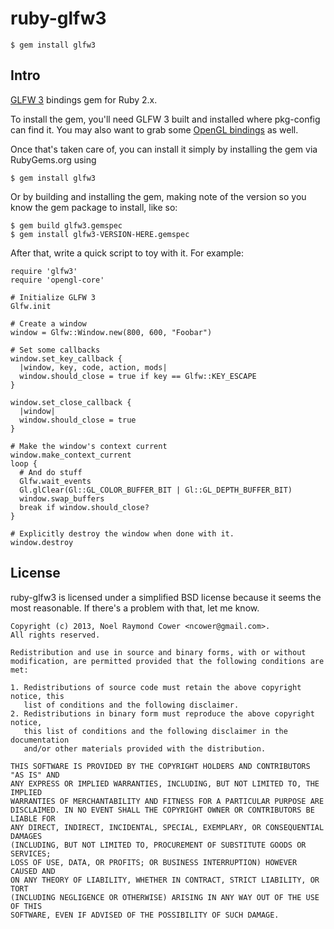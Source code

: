 ruby-glfw3
==========

    $ gem install glfw3

Intro
-----

[GLFW 3] bindings gem for Ruby 2.x.

To install the gem, you'll need GLFW 3 built and installed where pkg-config can
find it. You may also want to grab some [OpenGL bindings] as well.

[OpenGL bindings]: https://github.com/nilium/ruby-opengl
[GLFW 3]: https://github.com/glfw/glfw

Once that's taken care of, you can install it simply by installing the gem via RubyGems.org using

    $ gem install glfw3

Or by building and installing the gem, making note of the version so you know
the gem package to install, like so:

    $ gem build glfw3.gemspec
    $ gem install glfw3-VERSION-HERE.gemspec

After that, write a quick script to toy with it. For example:

    require 'glfw3'
    require 'opengl-core'

    # Initialize GLFW 3
    Glfw.init

    # Create a window
    window = Glfw::Window.new(800, 600, "Foobar")

    # Set some callbacks
    window.set_key_callback {
      |window, key, code, action, mods|
      window.should_close = true if key == Glfw::KEY_ESCAPE
    }

    window.set_close_callback {
      |window|
      window.should_close = true
    }

    # Make the window's context current
    window.make_context_current
    loop {
      # And do stuff
      Glfw.wait_events
      Gl.glClear(Gl::GL_COLOR_BUFFER_BIT | Gl::GL_DEPTH_BUFFER_BIT)
      window.swap_buffers
      break if window.should_close?
    }

    # Explicitly destroy the window when done with it.
    window.destroy


License
-------

ruby-glfw3 is licensed under a simplified BSD license because it seems the most
reasonable. If there's a problem with that, let me know.

    Copyright (c) 2013, Noel Raymond Cower <ncower@gmail.com>.
    All rights reserved.

    Redistribution and use in source and binary forms, with or without
    modification, are permitted provided that the following conditions are met:

    1. Redistributions of source code must retain the above copyright notice, this
       list of conditions and the following disclaimer. 
    2. Redistributions in binary form must reproduce the above copyright notice,
       this list of conditions and the following disclaimer in the documentation
       and/or other materials provided with the distribution. 

    THIS SOFTWARE IS PROVIDED BY THE COPYRIGHT HOLDERS AND CONTRIBUTORS "AS IS" AND
    ANY EXPRESS OR IMPLIED WARRANTIES, INCLUDING, BUT NOT LIMITED TO, THE IMPLIED
    WARRANTIES OF MERCHANTABILITY AND FITNESS FOR A PARTICULAR PURPOSE ARE
    DISCLAIMED. IN NO EVENT SHALL THE COPYRIGHT OWNER OR CONTRIBUTORS BE LIABLE FOR
    ANY DIRECT, INDIRECT, INCIDENTAL, SPECIAL, EXEMPLARY, OR CONSEQUENTIAL DAMAGES
    (INCLUDING, BUT NOT LIMITED TO, PROCUREMENT OF SUBSTITUTE GOODS OR SERVICES;
    LOSS OF USE, DATA, OR PROFITS; OR BUSINESS INTERRUPTION) HOWEVER CAUSED AND
    ON ANY THEORY OF LIABILITY, WHETHER IN CONTRACT, STRICT LIABILITY, OR TORT
    (INCLUDING NEGLIGENCE OR OTHERWISE) ARISING IN ANY WAY OUT OF THE USE OF THIS
    SOFTWARE, EVEN IF ADVISED OF THE POSSIBILITY OF SUCH DAMAGE.

